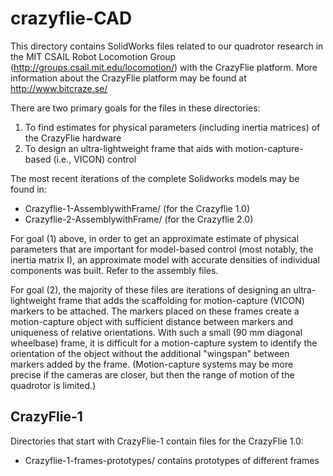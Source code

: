 # crazyflie-CAD

This directory contains SolidWorks files related to our quadrotor research in the MIT CSAIL Robot Locomotion Group (http://groups.csail.mit.edu/locomotion/) with the CrazyFlie platform.  More information about the CrazyFlie platform may be found at http://www.bitcraze.se/

There are two primary goals for the files in these directories:

1) To find estimates for physical parameters (including inertia matrices) of the CrazyFlie hardware
2) To design an ultra-lightweight frame that aids with motion-capture-based (i.e., VICON) control

The most recent iterations of the complete Solidworks models may be found in:

- Crazyflie-1-AssemblywithFrame/ (for the Crazyflie 1.0)
- Crazyflie-2-AssemblywithFrame/ (for the Crazyflie 2.0)

For goal (1) above, in order to get an approximate estimate of physical parameters that are important for model-based control (most notably, the inertia matrix I), an approximate model with accurate densities of individual components was built.  Refer to the assembly files.

For goal (2), the majority of these files are iterations of designing an ultra-lightweight frame that adds the scaffolding for motion-capture (VICON) markers to be attached. The markers placed on these frames create a motion-capture object with sufficient distance between markers and uniqueness of relative orientations.  With such a small (90 mm diagonal wheelbase) frame, it is difficult for a motion-capture system to identify the orientation of the object without the additional "wingspan" between markers added by the frame.  (Motion-capture systems may be more precise if the cameras are closer, but then the range of motion of the quadrotor is limited.)



## CrazyFlie-1

Directories that start with CrazyFlie-1 contain files for the CrazyFlie 1.0:

- Crazyflie-1-frames-prototypes/ contains prototypes of different frames 
